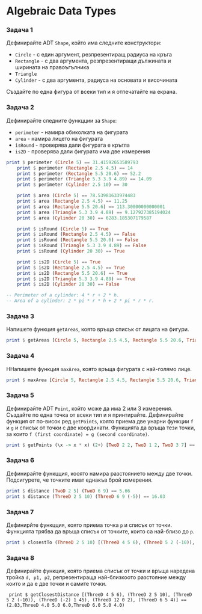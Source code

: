 # Algebraic Data Types

### Задача 1
Дефинирайтe ADT `Shape`, който има следните конструктори:
 - `Circle` - с един аргумент, резпрезентиращ радиуса на кръга
 - `Rectangle` - с два аргумента, резпрезентиращи дължината и ширината на правоъгълника
 - `Triangle`
 - `Cylinder` - с два аргумента, радиуса на основата и височината

Създайте по една фигура от всеки тип и я отпечатайте на екрана.

### Задача 2
Дефинирайте следните функцции за `Shape`:
 - `perimeter` - намира обиколката на фигурата
 - `area` - намира лицето на фигурата
 - `isRound` - проверява дали фигурата е кръгла
 - `is2D` - проверява дали фигурата има две измерения

```haskell
print $ perimeter (Circle 5) == 31.41592653589793
    print $ perimeter (Rectangle 2.5 4.5) == 14
    print $ perimeter (Rectangle 5.5 20.6) == 52.2
    print $ perimeter (Triangle 5.3 3.9 4.89) == 14.09
    print $ perimeter (Cylinder 2.5 10) == 30

    print $ area (Circle 5) == 78.53981633974483
    print $ area (Rectangle 2.5 4.5) == 11.25
    print $ area (Rectangle 5.5 20.6) == 113.30000000000001
    print $ area (Triangle 5.3 3.9 4.89) == 9.127927385194024
    print $ area (Cylinder 20 30) == 6283.185307179587  

    print $ isRound (Circle 5) == True
    print $ isRound (Rectangle 2.5 4.5) == False
    print $ isRound (Rectangle 5.5 20.6) == False
    print $ isRound (Triangle 5.3 3.9 4.89) == False
    print $ isRound (Cylinder 20 30) == True

    print $ is2D (Circle 5) == True
    print $ is2D (Rectangle 2.5 4.5) == True
    print $ is2D (Rectangle 5.5 20.6) == True
    print $ is2D (Triangle 5.3 3.9 4.89) == True
    print $ is2D (Cylinder 20 30) == False

-- Perimeter of a cylinder: 4 * r + 2 * h.
-- Area of a cylinder: 2 * pi * r * h + 2 * pi * r * r.
```

### Задача 3
Напишете функция `getAreas`, която връща списък от лицата на фигури.

```haskell
print $ getAreas [Circle 5, Rectangle 2.5 4.5, Rectangle 5.5 20.6, Triangle 5.3 3.9 4.89, Cylinder 20 30] == [78.54, 11.25, 113.3, 9.13, 6283.19]
```

### Задача 4
ННапишете функция `maxArea`, която връща фигурата с най-голямо лице.

```haskell
print $ maxArea [Circle 5, Rectangle 2.5 4.5, Rectangle 5.5 20.6, Triangle 5.3 3.9 4.89, Cylinder 20 30] == Cylinder 20.0 30.0
```

### Задача 5
Дефинирайте ADT `Point`, който може да има 2 или 3 измерения. Създайте по една точка от всеки тип и я принтирайте. Дефинирайте функция от по-висок ред `getPoints`, която приема две унарни функции `f` и `g` и списък от точки с две координати. Функцията да връща тези точки, за които `f (first coordinate) = g (second coordinate)`.

```haskell
print $ getPoints (\x -> x * x) (2+) [TwoD 2 2, TwoD 1 2, TwoD 3 7] == [TwoD 2 2, TwoD 3 7]
```

### Задача 6
Дефинирайте функцция, кооято намира разстоянието между две точки. Подсигурете, че точките имат еднакъв брой измерения.

```haskell
print $ distance (TwoD 2 5) (TwoD 6 9) == 5.66
print $ distance (ThreeD 2 5 10) (ThreeD 6 9 (-5)) == 16.03
```

### Задача 7
Дефинирйте функцция, която приема точка `p` и списък от точки. Функцията трябва да връща списък от точките, които са най-близо до `p`.

```haskell
print $ closestTo (ThreeD 2 5 10) [(ThreeD 4 5 6), (ThreeD 5 2 (-10)), (ThreeD (-2) 1 45), (ThreeD 12 0 2), (ThreeD 6 5 4)] == [ThreeD 4.0 5.0 6.0]
```

### Задача 8
Дефинирайте функция, която приема списък от точки и връща наредена тройка `d, p1, p2`, репрезентираща най-близкоото разстояние между които и да е две точки и самите точки.

```
 print $ getClosestDistance [(ThreeD 4 5 6), (ThreeD 2 5 10), (ThreeD 5 2 (-10)), (ThreeD (-2) 1 45), (ThreeD 12 0 2), (ThreeD 6 5 4)] == (2.83,ThreeD 4.0 5.0 6.0,ThreeD 6.0 5.0 4.0)
```